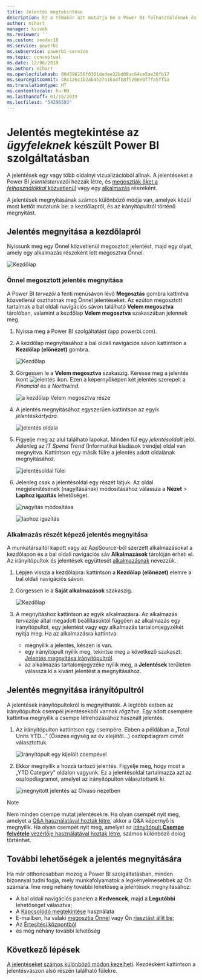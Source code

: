 ```yaml
---
title: Jelentés megtekintése
description: Ez a témakör azt mutatja be a Power BI-felhasználóknak és -végfelhasználóknak, hogyan nyithatnak meg és tekinthetnek meg Power BI-jelentéseket.
author: mihart
manager: kvivek
ms.reviewer: ''
ms.custom: seodec18
ms.service: powerbi
ms.subservice: powerbi-service
ms.topic: conceptual
ms.date: 12/06/2018
ms.author: mihart
ms.openlocfilehash: 004396150f0301dadee32bd08ac64ce5ae36fb17
ms.sourcegitcommit: c8c126c1b2ab4527a16a4fb8f5208e0f7fa5ff5a
ms.translationtype: HT
ms.contentlocale: hu-HU
ms.lasthandoff: 01/15/2019
ms.locfileid: "54296593"
---
```

# <a name="view-a-report-in-power-bi-service-for-consumers"></a>Jelentés megtekintése az *ügyfeleknek* készült Power BI szolgáltatásban
A jelentések egy vagy több oldalnyi vizualizációból állnak. A jelentéseket a Power BI *jelentéstervezői* hozzák létre, és [megosztják őket a *felhasználókkal* közvetlenül](end-user-shared-with-me.md) vagy egy [alkalmazás](end-user-apps.md) részeként. 

A jelentések megnyitásának számos különböző módja van, amelyek közül most kettőt mutatunk be: a kezdőlapról, és az irányítópultról történő megnyitást. 

<!-- add art-->


## <a name="open-a-report-from-your-home-page"></a>Jelentés megnyitása a kezdőlapról
Nyissunk meg egy Önnel közvetlenül megosztott jelentést, majd egy olyat, amely egy alkalmazás részeként lett megosztva Önnel.

   ![Kezdőlap](./media/end-user-report-open/power-bi-home.png)

### <a name="open-a-report-that-has-been-shared-with-you"></a>Önnel megosztott jelentés megnyitása
A Power BI *tervezői* a fenti menüsávon lévő **Megosztás** gombra kattintva közvetlenül oszthatnak meg Önnel jelentéseket. Az ezúton megosztott tartalmak a bal oldali navigációs sávon található **Velem megosztva** tárolóban, valamint a kezdőlap **Velem megosztva** szakaszában jelennek meg.

1. Nyissa meg a Power BI szolgáltatást (app.powerbi.com).

2. A kezdőlap megnyitásához a bal oldali navigációs sávon kattintson a **Kezdőlap (előnézet)** gombra.  

   ![Kezdőlap](./media/end-user-report-open/power-bi-select-home.png)
   
3. Görgessen le a **Velem megosztva** szakaszig. Keresse meg a jelentés ikont ![jelentés ikon](./media/end-user-report-open/power-bi-report-icon.png). Ezen a képernyőképen két jelentés szerepel: a *Financial* és a *Northwind*. 
   
   ![a kezdőlap Velem megosztva része](./media/end-user-report-open/power-bi-shared.png)

4. A jelentés megnyitásához egyszerűen kattintson az egyik *jelentéskártyára*.

   ![jelentés oldala](./media/end-user-report-open/power-bi-report1.png)

5. Figyelje meg az alul található lapokat. Minden fül egy *jelentésoldalt* jelöl. Jelenleg az *IT Spend Trend* (Informatikai kiadások trendje) oldal van megnyitva. Kattintson egy másik fülre a jelentés adott oldalának megnyitásához. 

   ![jelentésoldal fülei](./media/end-user-report-open/power-bi-tabs.png)

6. Jelenleg csak a jelentésoldal egy részét látjuk. Az oldal megjelenítésének (nagyításának) módosításához válassza a **Nézet** > **Laphoz igazítás** lehetőséget.

   ![nagyítás módosítása](./media/end-user-report-open/power-bi-fit.png)

   ![laphoz igazítás](./media/end-user-report-open/power-bi-report2.png)

### <a name="open-a-report-that-is-part-of-an-app"></a>Alkalmazás részét képező jelentés megnyitása
A munkatársaitól kapott vagy az AppSource-ból szerzett alkalmazásokat a kezdőlapon és a bal oldali navigációs sáv **Alkalmazások** tárolóján érheti el. Az irányítópultok és jelentések együttesét [alkalmazásnak](end-user-apps.md) nevezzük.

1. Lépjen vissza a kezdőlapra: kattintson a **Kezdőlap (előnézet)** elemre a bal oldali navigációs sávon.

7. Görgessen le a **Saját alkalmazások** szakaszig.

   ![Kezdőlap](./media/end-user-report-open/power-bi-my-apps.png)

8. A megnyitáshoz kattintson az egyik alkalmazásra. Az alkalmazás *tervezője* által megadott beállításoktól függően az alkalmazás egy irányítópultot, egy jelentést vagy egy alkalmazás tartalomjegyzékét nyitja meg. Ha az alkalmazásra kattintva:
    - megnyílik a jelentés, készen is van.
    - egy irányítópult nyílik meg, tekintse meg a következő szakaszt: [Jelentés megnyitása irányítópultról](#Open-a-report-from-a-dashboard).
    - az alkalmazás tartalomjegyzéke nyílik meg, a **Jelentések** területen válassza ki a kívánt jelentést a megnyitásához.


## <a name="open-a-report-from-a-dashboard"></a>Jelentés megnyitása irányítópultról
A jelentések irányítópultokról is megnyithatók. A legtöbb estben az irányítópultok csempéi jelentésekből vannak *rögzítve*. Egy adott csempére kattintva megnyílik a csempe létrehozásához használt jelentés. 

1. Az irányítópulton kattintson egy csempére. Ebben a példában a „Total Units YTD...” (Összes egység az év elejétől...) oszlopdiagram címét választottuk.

    ![irányítópult egy kijelölt csempével](./media/end-user-report-open/power-bi-dashboard.png)

2.  Ekkor megnyílik a hozzá tartozó jelentés. Figyelje meg, hogy most a „YTD Category” oldalon vagyunk. Ez a jelentésoldal tartalmazza azt az oszlopdiagramot, amelyet az irányítópulton választottunk ki.

    ![megnyitott jelentés az Olvasó nézetben](./media/end-user-report-open/power-bi-report-new.png)

> [!NOTE]
> Nem minden csempe mutat jelentésekre. Ha olyan csempét nyit meg, amelyet a [Q&A használatával hoztak létre](end-user-q-and-a.md), akkor a Q&A képernyő is megnyílik. Ha olyan csempét nyit meg, amelyet az [irányítópult **Csempe felvétele** vezérlője használatával hoztak létre](../service-dashboard-add-widget.md), számos különböző dolog történhet.  


##  <a name="still-more-ways-to-open-a-report"></a>További lehetőségek a jelentés megnyitására
Ha már otthonosabban mozog a Power BI szolgáltatásban, minden bizonnyal tudni fogja, mely munkafolyamatok a legkényelmesebbek az Ön számára. Íme még néhány további lehetőség a jelentések megnyitásához:
- A bal oldali navigációs panelen a **Kedvencek**, majd a **Legutóbbi** lehetőséget választva;    
- A [Kapcsolódó megtekintése](end-user-related.md) használata    
- E-mailben, ha valaki [megosztja Önnel](../service-share-reports.md) vagy Ön [riasztást állít be](end-user-alerts.md);    
- Az [Értesítési központból](end-user-notification-center.md)    
- és még néhány további lehetőség

## <a name="next-steps"></a>Következő lépések
[A jelentéseket számos különböző módon kezelheti](end-user-reading-view.md).  Kezdésként kattintson a jelentésvászon alsó részén található fülekre.

